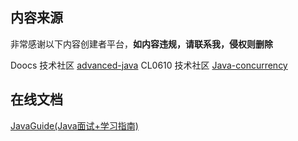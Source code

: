 
## 内容来源

非常感谢以下内容创建者平台，**如内容违规，请联系我，侵权则删除**

Doocs 技术社区 [advanced-java](https://github.com/doocs/advanced-java)
CL0610 技术社区 [Java-concurrency](https://github.com/CL0610/Java-concurrency)

## 在线文档  
[JavaGuide(Java面试+学习指南)](https://javaguide.cn/home.html)

